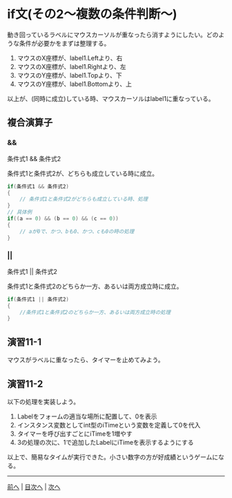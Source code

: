 # if文(その2～複数の条件判断～)
動き回っているラベルにマウスカーソルが重なったら消すようにしたい。どのような条件が必要かをまずは整理する。

1. マウスのX座標が、label1.Leftより、右
2. マウスのX座標が、label1.Rightより、左
3. マウスのY座標が、label1.Topより、下
4. マウスのY座標が、label1.Bottomより、上

以上が、(同時に成立)している時、マウスカーソルはlabel1に重なっている。

## 複合演算子
### &&

条件式1 && 条件式2

条件式1と条件式2が、どちらも成立している時に成立。

```cs
if(条件式1 && 条件式2)
{
    // 条件式1と条件式2がどちらも成立している時、処理
}
// 具体例
if((a == 0) && (b == 0) && (c == 0))
{
    // aが0で、かつ、bも0、かつ、cも0の時の処理
}
```

### ||

条件式1 || 条件式2

条件式1と条件式2のどちらか一方、あるいは両方成立時に成立。

```cs
if(条件式1 || 条件式2)
{
    //条件式1と条件式2のどちらか一方、あるいは両方成立時の処理
}
```

## 演習11-1
マウスがラベルに重なったら、タイマーを止めてみよう。

## 演習11-2
以下の処理を実装しよう。

1.	Labelをフォームの適当な場所に配置して、0を表示
2.	インスタンス変数としてint型のiTimeという変数を定義して0を代入
3.	タイマーを呼び出すごとにiTimeを1増やす
4.	3の処理の次に、1で追加したLabelにiTimeを表示するようにする

以上で、簡易なタイムが実行できた。小さい数字の方が好成績というゲームになる。

---

[前へ](10.md) | [目次へ](README.md#%E7%9B%AE%E6%AC%A1) | [次へ](12.md)
